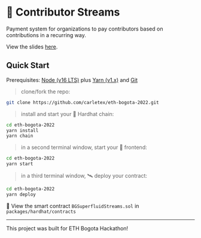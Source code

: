 #  🚀 Contributor Streams 

Payment system for organizations to pay contributors based on contributions in a recurring way. 

View the slides [here]( https://www.canva.com/design/DAFOis836EY/9T-DWlBAju3k3V7gBIUCGA/edit?utm_content=DAFOis836EY&utm_campaign=designshare&utm_medium=link2&utm_source=sharebutton).

## Quick Start

Prerequisites: [Node (v16 LTS)](https://nodejs.org/en/download/) plus [Yarn (v1.x)](https://classic.yarnpkg.com/en/docs/install/) and [Git](https://git-scm.com/downloads)

> clone/fork the repo:

```bash
git clone https://github.com/carletex/eth-bogota-2022.git
```

> install and start your 👷‍ Hardhat chain:

```bash
cd eth-bogota-2022
yarn install
yarn chain
```

> in a second terminal window, start your 📱 frontend:

```bash
cd eth-bogota-2022
yarn start
```

> in a third terminal window, 🛰 deploy your contract:

```bash
cd eth-bogota-2022
yarn deploy
```

🔏 View the smart contract `BGSuperfluidStreams.sol` in `packages/hardhat/contracts`

---


This project was built for ETH Bogota Hackathon! 
